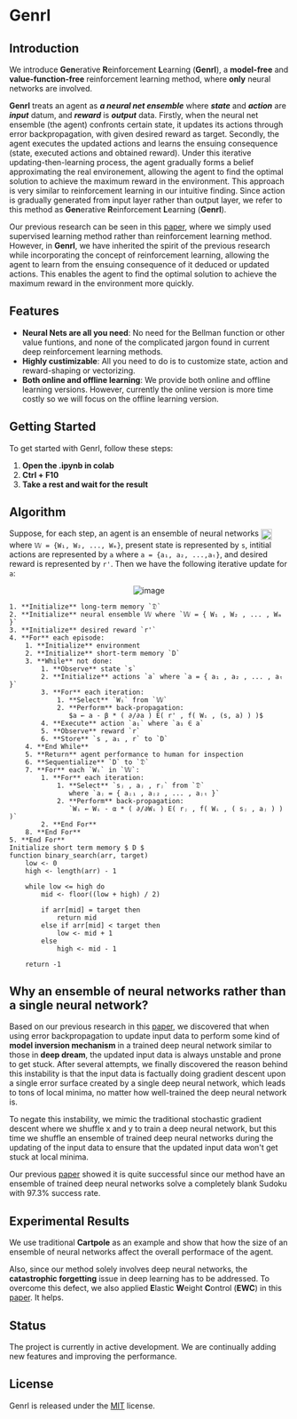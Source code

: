 # Genrl
## Introduction
We introduce **Gen**erative **R**einforcement **L**earning (**Genrl**), a **model-free** and **value-function-free** reinforcement learning method, where **only** neural networks are involved.

**Genrl** treats an agent as ***a neural net ensemble*** where ***state*** and ***action*** are ***input*** datum, and ***reward*** is ***output*** data. Firstly, when the neural net ensemble (the agent) confronts certain state, it updates its actions through error backpropagation, with given desired reward as target. Secondly, the agent executes the updated actions and learns the ensuing consequence (state, executed actions and obtained reward). Under this iterative updating-then-learning process, the agent gradually forms a belief approximating the real environement, allowing the agent to find the optimal solution to achieve the maximum reward in the environment. This approach is very similar to reinforcement learning in our intuitive finding. Since action is gradually generated from input layer rather than output layer, we refer to this method as **Gen**erative **R**einforcement **L**earning (**Genrl**).

Our previous research can be seen in this [paper](https://ala2022.github.io/papers/ALA2022_paper_4.pdf), where we simply used supervised learning method rather than reinforcement learning method. However, in **Genrl**, we have inherited the spirit of the previous research while incorporating the concept of reinforcement learning, allowing the agent to learn from the ensuing consequence of it deduced or updated actions. This enables the agent to find the optimal solution to achieve the maximum reward in the environment more quickly.

## Features
- **Neural Nets are all you need**: No need for the Bellman function or other value funtions, and none of the complicated jargon found in current deep reinforcement learning methods.
- **Highly custimizable**: All you need to do is to customize state, action and reward-shaping or vectorizing.
- **Both online and offline learning**: We provide both online and offline learning versions. However, currently the online version is more time costly so we will focus on the offline learning version.

## Getting Started
To get started with Genrl, follow these steps:

1. **Open the .ipynb in colab**
2. **Ctrl + F10**
3. **Take a rest and wait for the result**

## Algorithm
Suppose, for each step, an agent is an ensemble of neural networks <img src="https://github.com/user-attachments/assets/e2c721cc-c34a-4d76-95cc-e824d01a5e22" alt="image" width="20" style="vertical-align: middle;">  where `𝕎 = {W₁, W₂, ..., Wₘ}`, present state is represented by `s`, intitial actions are represented by `a` where `a = {a₁, a₂, ...,aₜ}`, and desired reward is represented by `r'`. Then we have the following iterative update for `a`:

<p align="center">
  <img src="https://github.com/user-attachments/assets/e2c721cc-c34a-4d76-95cc-e824d01a5e22" alt="image">
</p>


```pseudo
1. **Initialize** long-term memory `𝔇`
2. **Initialize** neural ensemble 𝕎 where `𝕎 = { W₁ , W₂ , ... , Wₘ }`
3. **Initialize** desired reward `r'`
4. **For** each episode:
    1. **Initialize** environment
    2. **Initialize** short-term memory `D`
    3. **While** not done:
        1. **Observe** state `s`
        2. **Initialize** actions `a` where `a = { a₁ , a₂ , ... , aₜ }`
        3. **For** each iteration:
            1. **Select** `Wᵢ` from `𝕎`
            2. **Perform** back-propagation:  
               $a ← a - β * ( ∂/∂a ) E( r' , f( Wᵢ , (s, a) ) )$
        4. **Execute** action `a₁` where `a₁ ∈ a`
        5. **Observe** reward `r`
        6. **Store** `s , a₁ , r` to `D`
    4. **End While**
    5. **Return** agent performance to human for inspection
    6. **Sequentialize** `D` to `𝔇`
    7. **For** each `Wᵢ` in `𝕎`:
        1. **For** each iteration:
            1. **Select** `sⱼ , aⱼ , rⱼ` from `𝔇`  
               where `aⱼ = { aⱼ₁ , aⱼ₂ , ... , aⱼₜ }`
            2. **Perform** back-propagation:  
               `Wᵢ ← Wᵢ - α * ( ∂/∂Wᵢ ) E( rⱼ , f( Wᵢ , ( sⱼ , aⱼ ) ) )`
        2. **End For**
    8. **End For**
5. **End For**
Initialize short term memory $ D $
function binary_search(arr, target)
    low <- 0
    high <- length(arr) - 1

    while low <= high do
        mid <- floor((low + high) / 2)
        
        if arr[mid] = target then
            return mid
        else if arr[mid] < target then
            low <- mid + 1
        else
            high <- mid - 1

    return -1
```

## Why an ensemble of neural networks rather than a single neural network?
Based on our previous research in this [paper](https://ala2022.github.io/papers/ALA2022_paper_4.pdf), we discovered that when using error backpropagation to update input data to perform some kind of **model inversion mechanism** in a trained deep neural network similar to those in **deep dream**, the updated input data is always unstable and prone to get stuck. After several attempts, we finally discovered the reason behind this instability is that the input data is factually doing gradient descent upon a single error surface created by a single deep neural network, which leads to tons of local minima, no matter how well-trained the deep neural network is.

To negate this instability, we mimic the traditional stochastic gradient descent where we shuffle x and y to train a deep neural network, but this time we shuffle an ensemble of trained deep neural networks during the updating of the input data to ensure that the updated input data won't get stuck at local minima.

Our previous [paper](https://ala2022.github.io/papers/ALA2022_paper_4.pdf) showed it is quite successful since our method have an ensemble of trained deep neural networks solve a completely blank Sudoku with 97.3% success rate.

## Experimental Results
We use traditional **Cartpole** as an example and show that how the size of an ensemble of neural networks affect the overall performace of the agent.



Also, since our method solely involves deep neural networks, the **catastrophic forgetting** issue in deep learning has to be addressed. To overcome this defect, we also applied **E**lastic **W**eight **C**ontrol (**EWC**) in this [paper](https://arxiv.org/pdf/1612.00796). It helps.

## Status
The project is currently in active development. We are continually adding new features and improving the performance.

## License
Genrl is released under the [MIT](https://github.com/Brownwang0426/Genrl/blob/main/LICENSE) license.

